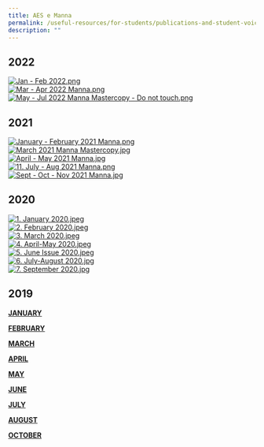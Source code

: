 ```yaml
---
title: AES e Manna
permalink: /useful-resources/for-students/publications-and-student-voices/aes-e-manna/
description: ""
---
```

2022
----

[![Jan - Feb 2022.png](/images/Jan%20-%20Feb%202022.png)](https://viewer.joomag.com/manna-issue-22-jan-feb-2022/0410370001646987218?short&) <br>
[![Mar - Apr 2022 Manna.png](/images/Mar%20-%20Apr%202022%20Manna.png)](https://viewer.joomag.com/manna-issue-23-mar-apr-2022/0744320001654569777?short&) <br>
[![May - Jul 2022 Manna Mastercopy - Do not touch.png](/images/May%20-%20Jul%202022%20Manna%20Mastercopy%20-%20Do%20not%20touch.png)](https://viewer.joomag.com/manna-issue-24-may-jul-2022/0333042001660289796?short&)

2021
----

  
[![January - February 2021 Manna.png](/images/January%20-%20February%202021%20Manna.png)](https://viewer.joomag.com/our-roots-january-february-2021/0291447001614052264?short&)<br>
[![March 2021 Manna Mastercopy.jpg](/images/March%202021%20Manna%20Mastercopy.jpeg)](https://viewer.joomag.com/connections-march-2021/0882014001618578927?short&)<br>
[![April - May 2021 Manna.jpg](/images/April%20-%20May%202021%20Manna.jpeg)](https://viewer.joomag.com/endurance-april-may-2021/0603207001623141060)<br>
[![11. July - Aug 2021 Manna.png](/images/11%20July%20-%20Aug%202021%20Manna.png)](https://viewer.joomag.com/together-one-aes-july-august-2021/0488545001632105655?short&) <br>
[![Sept - Oct - Nov 2021 Manna.jpg](/images/Sept%20-%20Oct%20-%20Nov%202021%20Manna.jpeg) ](https://viewer.joomag.com/celebrate-sept-oct-nov-2021/0203137001636940055)

2020
----

  
[![1. January 2020.jpeg](/images/tn1%20January%202020.jpg)](https://viewer.joomag.com/year-2020-january-issue/0971236001583664452?short&)<br>
[![2. February 2020.jpeg](/images/tn2%20February%202020.jpg)](https://viewer.joomag.com/year-2020-february-issue/0570072001583483394?short&)<br>
[![3. March 2020.jpeg](/images/tn3%20March%202020.jpg)](https://viewer.joomag.com/year-2020-march-issue/0043798001585207591?short&)  <br>
[![4. April-May 2020.jpeg](/images/tn4%20April-May%202020.jpg)](https://viewer.joomag.com/year-2020-april-may-issue/0434963001587347825)<br>
[![5. June Issue 2020.jpeg](/images/5%20June%20Issue%202020.jpeg)](https://viewer.joomag.com/year-2020-june-issue/0053190001592809465?short&)<br>
[![6. July-August 2020.jpg](/images/6%20July-August%202020.jpg)](https://viewer.joomag.com/year-2020-july-august-issue/0359866001596900826?short&)<br>
[![7. September 2020.jpg](/images/7%20September%202020.jpg)](https://viewer.joomag.com/year-2020-september-issue/0645795001600412740?short&)

2019
----

**[**JANUARY**](https://joom.ag/5zna)** 

[**FEBRUARY**](https://joom.ag/oIZa)

[**MARCH**](https://joom.ag/7Zha)

[**APRIL**](https://joom.ag/2Roa)

[**MAY**](https://joom.ag/xaze)

[**JUNE**](https://joom.ag/RQ4e)

[**JULY**](https://joom.ag/Du8e)

[**AUGUST**](https://joom.ag/4ARe)

[**OCTOBER**](https://joom.ag/aVte)